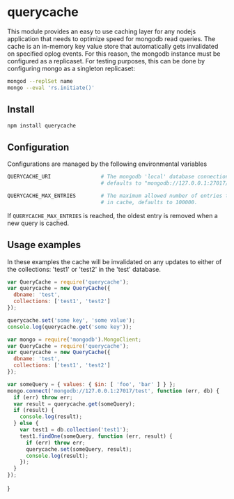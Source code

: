 # querycache

This module provides an easy to use caching layer for any nodejs application
that needs to optimize speed for mongodb read queries. The cache is an
in-memory key value store that automatically gets invalidated on specified
oplog events. For this reason, the mongodb instance must be configured as a
replicaset. For testing purposes, this can be done by configuring mongo as a
singleton replicaset:

```bash
mongod --replSet name
mongo --eval 'rs.initiate()'
```

## Install

```bash
npm install querycache
```

## Configuration

Configurations are managed by the following environmental variables

```bash
QUERYCACHE_URI                # The mongodb 'local' database connection string,
                              # defaults to "mongodb://127.0.0.1:27017/local".

QUERYCACHE_MAX_ENTRIES        # The maximum allowed number of entries to hold
                              # in cache, defaults to 100000.
```

If ``QUERYCACHE_MAX_ENTRIES`` is reached, the oldest entry is removed when a
new query is cached.

## Usage examples

In these examples the cache will be invalidated on any updates to either of the
collections: 'test1' or 'test2' in the 'test' database.

```javascript
var QueryCache = require('querycache');
var querycache = new QueryCache({
  dbname: 'test',
  collections: ['test1', 'test2']
});

querycache.set('some key', 'some value');
console.log(querycache.get('some key'));
```

```javascript
var mongo = require('mongodb').MongoClient;
var QueryCache = require('querycache');
var querycache = new QueryCache({
  dbname: 'test',
  collections: ['test1', 'test2']
});

var someQuery = { values: { $in: [ 'foo', 'bar' ] } };
mongo.connect('mongodb://127.0.0.1:27017/test', function (err, db) {
  if (err) throw err;
  var result = querycache.get(someQuery);
  if (result) {
    console.log(result);
  } else {
    var test1 = db.collection('test1');
    test1.findOne(someQuery, function (err, result) {
      if (err) throw err;
      querycache.set(someQuery, result);
      console.log(result);
    });
  }
});
```
}

